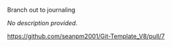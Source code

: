 Branch out to journaling

_No description provided._

https://github.com/seanpm2001/Git-Template_V8/pull/7
